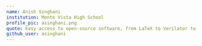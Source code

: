```yaml
---
name: Anish Singhani
institution: Monte Vista High School
profile_pic: asinghani.png
quote: Easy access to open-source software, from LaTeX to Verilator to Linux, has helped me get this far!
github_user: asinghani
---
```

